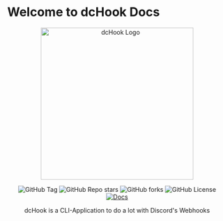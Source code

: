 # Welcome to dcHook Docs

<p align="center">
  <img src="https://raw.githubusercontent.com/TRC-Loop/dchook/main/.github/assets/dcHook.svg" alt="dcHook Logo" width="350" />
</p>

<p align="center">
  <img alt="GitHub Tag" src="https://img.shields.io/github/v/tag/TRC-Loop/dchook?style=for-the-badge&label=Latest%20Version">
  <img alt="GitHub Repo stars" src="https://img.shields.io/github/stars/TRC-Loop/dchook?style=for-the-badge">
  <img alt="GitHub forks" src="https://img.shields.io/github/forks/TRC-Loop/dchook?style=for-the-badge">
  <img alt="GitHub License" src="https://img.shields.io/github/license/TRC-Loop/dchook?style=for-the-badge">
    <a href="https://trc-loop.github.io/dchook/" target="_blank" rel="noopener noreferrer">
  <img src="https://img.shields.io/badge/github-Visit%20Github-blue?style=for-the-badge&logo=github" alt="Docs" />
</a>
</p>

<p align="center">
    dcHook is a CLI-Application to do a lot with Discord's Webhooks
</p>